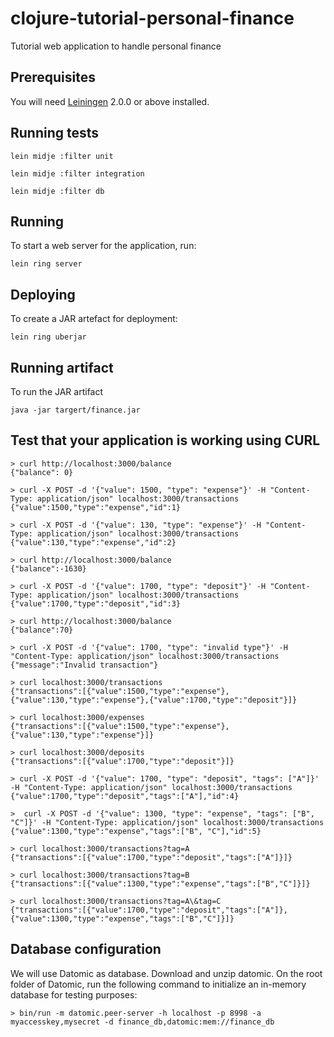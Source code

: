 # clojure-tutorial-personal-finance

Tutorial web application to handle personal finance

## Prerequisites

You will need [Leiningen][] 2.0.0 or above installed.

[leiningen]: https://github.com/technomancy/leiningen

## Running tests

    lein midje :filter unit

    lein midje :filter integration

    lein midje :filter db

## Running

To start a web server for the application, run:

    lein ring server

## Deploying

To create a JAR artefact for deployment:

    lein ring uberjar

## Running artifact

To run the JAR artifact

    java -jar targert/finance.jar


## Test that your application is working using CURL

    > curl http://localhost:3000/balance
    {"balance": 0}

    > curl -X POST -d '{"value": 1500, "type": "expense"}' -H "Content-Type: application/json" localhost:3000/transactions
    {"value":1500,"type":"expense","id":1}

    > curl -X POST -d '{"value": 130, "type": "expense"}' -H "Content-Type: application/json" localhost:3000/transactions
    {"value":130,"type":"expense","id":2}

    > curl http://localhost:3000/balance
    {"balance":-1630}

    > curl -X POST -d '{"value": 1700, "type": "deposit"}' -H "Content-Type: application/json" localhost:3000/transactions
    {"value":1700,"type":"deposit","id":3}

    > curl http://localhost:3000/balance
    {"balance":70}

    > curl -X POST -d '{"value": 1700, "type": "invalid type"}' -H "Content-Type: application/json" localhost:3000/transactions
    {"message":"Invalid transaction"}

    > curl localhost:3000/transactions
    {"transactions":[{"value":1500,"type":"expense"},{"value":130,"type":"expense"},{"value":1700,"type":"deposit"}]}

    > curl localhost:3000/expenses
    {"transactions":[{"value":1500,"type":"expense"},{"value":130,"type":"expense"}]}

    > curl localhost:3000/deposits
    {"transactions":[{"value":1700,"type":"deposit"}]}

    > curl -X POST -d '{"value": 1700, "type": "deposit", "tags": ["A"]}' -H "Content-Type: application/json" localhost:3000/transactions
    {"value":1700,"type":"deposit","tags":["A"],"id":4}

    >  curl -X POST -d '{"value": 1300, "type": "expense", "tags": ["B", "C"]}' -H "Content-Type: application/json" localhost:3000/transactions
    {"value":1300,"type":"expense","tags":["B", "C"],"id":5}

    > curl localhost:3000/transactions?tag=A
    {"transactions":[{"value":1700,"type":"deposit","tags":["A"]}]}

    > curl localhost:3000/transactions?tag=B
    {"transactions":[{"value":1300,"type":"expense","tags":["B","C"]}]}

    > curl localhost:3000/transactions?tag=A\&tag=C
    {"transactions":[{"value":1700,"type":"deposit","tags":["A"]},{"value":1300,"type":"expense","tags":["B","C"]}]}


## Database configuration

We will use Datomic as database.
Download and unzip datomic. On the root folder of Datomic, run the following command to initialize an in-memory database for testing purposes:

    > bin/run -m datomic.peer-server -h localhost -p 8998 -a myaccesskey,mysecret -d finance_db,datomic:mem://finance_db
